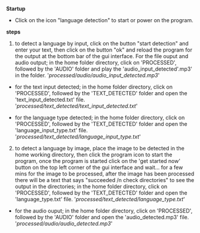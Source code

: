 **Startup**
* Click on the icon "language detection" to start or power on the program.

**steps**
1. to detect a language by input, click on the button "start detection" and enter your text, then click on the button "ok" and reload the program for the output at the bottom bar of the gui interface. For the file ouput and audio output; in the home folder directory, click on 'PROCESSED', followed by the 'AUDIO' folder and play the 'audio_input_detected'.mp3' in the folder.
'*processed/audio/audio_input_detected.mp3*'

* for the text input detected; in the home folder directory, click on 'PROCESSED', followed by the 'TEXT_DETECTED' folder and open the 'text_input_detected.txt' file. 
'*processed/text_detected/text_input_detected.txt*'

* for the language type detected; in the home folder directory, click on 'PROCESSED', followed by the 'TEXT_DETECTED' folder and open the 'language_input_type.txt' file. 
'*processed/text_detected/language_input_type.txt*'

2. to detect a language by image, place the image to be detected in the home working directory, then click the program icon to start the program, once the program is started click on the 'get started now' button on the top left corner of the gui interface and wait... for a few mins for the image to be processed, after the image has been processed there will be a text that says "succeeded /n check directories" to see the output in the directories; in the home folder directory, click on 'PROCESSED', followed by the 'TEXT_DETECTED' folder and open the 'language_type.txt' file. 
'*processed/text_detected/language_type.txt*'

* for the audio ouput; in the home folder directory, click on 'PROCESSED', followed by the 'AUDIO' folder and open the 'audio_detected.mp3' file. 
'*processed/audio/audio_detected.mp3*'
